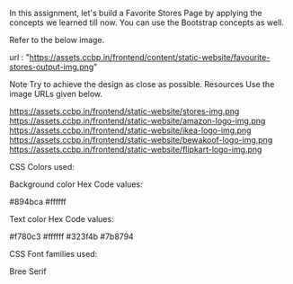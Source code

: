 In this assignment, let's build a Favorite Stores Page by applying the concepts we learned till now. You can use the Bootstrap concepts as well.

Refer to the below image.

url   :  "https://assets.ccbp.in/frontend/content/static-website/favourite-stores-output-img.png"

Note
Try to achieve the design as close as possible.
Resources
Use the image URLs given below.


https://assets.ccbp.in/frontend/static-website/stores-img.png
https://assets.ccbp.in/frontend/static-website/amazon-logo-img.png
https://assets.ccbp.in/frontend/static-website/ikea-logo-img.png
https://assets.ccbp.in/frontend/static-website/bewakoof-logo-img.png
https://assets.ccbp.in/frontend/static-website/flipkart-logo-img.png

CSS Colors used:

Background color Hex Code values:

#894bca
#ffffff

Text color Hex Code values:

#f780c3
#ffffff
#323f4b
#7b8794

CSS Font families used:

Bree Serif

